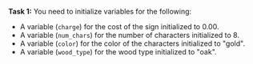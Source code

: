**Task 1:** You need to initialize variables for the following:

- A variable (`charge`) for the cost of the sign initialized to 0.00.
- A variable (`num_chars`) for the number of characters initialized to 8.
- A variable (`color`) for the color of the characters initialized to "gold".
- A variable (`wood_type`) for the wood type initialized to "oak".
